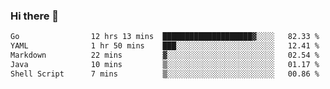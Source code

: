 ### Hi there 👋

<!--
**yeya24/yeya24** is a ✨ _special_ ✨ repository because its `README.md` (this file) appears on your GitHub profile.

Here are some ideas to get you started:

- 🔭 I’m currently working on ...
- 🌱 I’m currently learning ...
- 👯 I’m looking to collaborate on ...
- 🤔 I’m looking for help with ...
- 💬 Ask me about ...
- 📫 How to reach me: ...
- 😄 Pronouns: ...
- ⚡ Fun fact: ...
-->

<!--START_SECTION:waka-->

```txt
Go                12 hrs 13 mins  ████████████████████▓░░░░   82.33 %
YAML              1 hr 50 mins    ███░░░░░░░░░░░░░░░░░░░░░░   12.41 %
Markdown          22 mins         ▓░░░░░░░░░░░░░░░░░░░░░░░░   02.54 %
Java              10 mins         ▒░░░░░░░░░░░░░░░░░░░░░░░░   01.17 %
Shell Script      7 mins          ▒░░░░░░░░░░░░░░░░░░░░░░░░   00.86 %
```

<!--END_SECTION:waka-->
